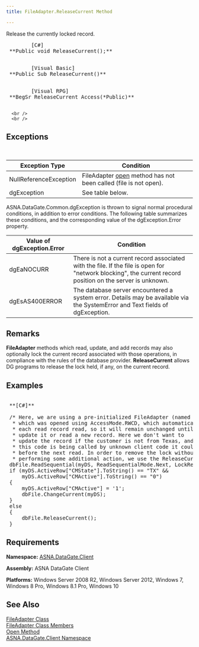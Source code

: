 ```yaml
---
title: FileAdapter.ReleaseCurrent Method

---
```


Release the currently locked record.
<pre>        <span class="lang">[C#]</span>
 **Public void ReleaseCurrent();** 
      </pre>
<pre>        <span class="lang">[Visual Basic] </span>
 **Public Sub ReleaseCurrent()** 
      </pre>
<pre class="prettyprint">        <span class="lang">[Visual RPG]</span>
 **BegSr ReleaseCurrent Access(*Public)** 
      </pre>
      <br />
      <br />

## Exceptions

<br />



| Exception Type | Condition |
| ---- | ---- |
| NullReferenceException | FileAdapter [open](file-adapter-class-open-method.html) method has not been called (file is not open). |
| dgException | See table below. |



ASNA.DataGate.Common.dgException is thrown to signal normal procedural conditions, in addition to error conditions. The following table summarizes these conditions, and the corresponding value of the dgException.Error property.
<br />



| Value of dgException.Error | Condition |
| ---- | ---- |
| dgEaNOCURR | There is not a current record associated with the file. If the file is open for "network blocking", the current record position on the server is unknown. |
| dgEsAS400ERROR | The database server encountered a system error. Details may be available via the SystemError and Text fields of dgException. |



## Remarks

**FileAdapter** methods which read, update, and add records may also optionally lock the current record associated with those operations, in compliance with the rules of the database provider. **ReleaseCurrent** allows DG programs to release the lock held, if any, on the current record.
## Examples

<pre>
        <span class="lang">
 **[C#]** 
        </span>
 /* Here, we are using a pre-initialized FileAdapter (named "dbFile")
  * which was opened using AccessMode.RWCD, which automatically locks
  * each read record read, so it will remain unchanged until we
  * update it or read a new record. Here we don't want to
  * update the record if the customer is not from Texas, and if
  * this code is being called by unknown client code it could be awhile
  * before the next read. In order to remove the lock without
  * performing some additional action, we use the ReleaseCurrent method . */
 dbFile.ReadSequential(myDS, ReadSequentialMode.Next, LockRequest.Default);
 if (myDS.ActiveRow["CMState"].ToString() == "TX" &amp;&amp;
     myDS.ActiveRow["CMActive"].ToString() == "0")
 {
     myDS.ActiveRow["CMActive"] = '1';
     dbFile.ChangeCurrent(myDS);
 }
 else
 {
     dbFile.ReleaseCurrent();
 }
</pre>

## Requirements

**Namespace:** [ASNA.DataGate.Client](datagate-client-namespace.html) 

**Assembly:** ASNA DataGate Client

**Platforms:** Windows Server 2008 R2, Windows Server 2012, Windows 7, Windows 8 Pro, Windows 8.1 Pro, Windows 10
## See Also


[FileAdapter Class](file-adapter-class.html)
      <br />
[FileAdapter Class Members](file-adapter-members.html)
      <br />
[Open Method](file-adapter-class-open-method.html)
      <br />
[ASNA.DataGate.Client Namespace](datagate-client-namespace.html)

